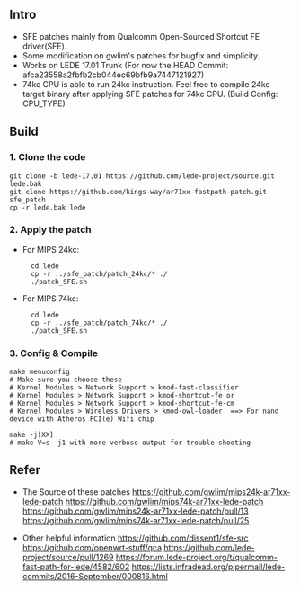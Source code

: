 ## Intro
* SFE patches mainly from Qualcomm Open-Sourced Shortcut FE driver(SFE).
* Some modification on gwlim's patches for bugfix and simplicity.
* Works on LEDE 17.01 Trunk (For now the HEAD Commit: afca23558a2fbfb2cb044ec69bfb9a7447121927)
* 74kc CPU is able to run 24kc instruction. Feel free to compile 24kc target binary after applying SFE patches for 74kc CPU. (Build Config: CPU_TYPE)

## Build
### 1. Clone the code

	git clone -b lede-17.01 https://github.com/lede-project/source.git lede.bak
	git clone https://github.com/kings-way/ar71xx-fastpath-patch.git sfe_patch
	cp -r lede.bak lede

### 2. Apply the patch
* For MIPS 24kc:
	
		cd lede
		cp -r ../sfe_patch/patch_24kc/* ./
		./patch_SFE.sh


* For MIPS 74kc:

	
		cd lede
		cp -r ../sfe_patch/patch_74kc/* ./
		./patch_SFE.sh

### 3. Config & Compile

	make menuconfig
	# Make sure you choose these
	# Kernel Modules > Network Support > kmod-fast-classifier
	# Kernel Modules > Network Support > kmod-shortcut-fe or 
	# Kernel Modules > Network Support > kmod-shortcut-fe-cm
	# Kernel Modules > Wireless Drivers > kmod-owl-loader  ==> For nand device with Atheros PCI(e) Wifi chip
	
	make -j[XX]
	# make V=s -j1 with more verbose output for trouble shooting

## Refer
* The Source of these patches
https://github.com/gwlim/mips24k-ar71xx-lede-patch
https://github.com/gwlim/mips74k-ar71xx-lede-patch
https://github.com/gwlim/mips24k-ar71xx-lede-patch/pull/13
https://github.com/gwlim/mips74k-ar71xx-lede-patch/pull/25


* Other helpful information
https://github.com/dissent1/sfe-src
https://github.com/openwrt-stuff/qca
https://github.com/lede-project/source/pull/1269
https://forum.lede-project.org/t/qualcomm-fast-path-for-lede/4582/602
https://lists.infradead.org/pipermail/lede-commits/2016-September/000816.html

